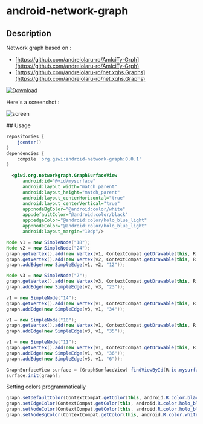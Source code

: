 # android-network-graph

## Description 

Network graph based on :

- [https://github.com/andreiolaru-ro/AmIciTy-Grph](https://github.com/andreiolaru-ro/AmIciTy-Grph)
- [https://github.com/andreiolaru-ro/net.xqhs.Graphs](https://github.com/andreiolaru-ro/net.xqhs.Graphs)

[ ![Download](https://api.bintray.com/packages/giwi/android/android-network-graph/images/download.svg?version=0.0.1) ](https://bintray.com/giwi/android/android-network-graph/0.0.1/link)

Here's a screenshot :

![screen](http://i.imgur.com/kLq1mQ6.png)

## Usage

````groovy
repositories {
    jcenter()
}
dependencies {
    compile 'org.giwi:android-network-graph:0.0.1'
}
````

````xml
  <giwi.org.networkgraph.GraphSurfaceView
      android:id="@+id/mysurface"
      android:layout_width="match_parent"
      android:layout_height="match_parent"
      android:layout_centerHorizontal="true"
      android:layout_centerVertical="true"
      app:nodeBgColor="@android:color/white"
      app:defaultColor="@android:color/black"
      app:edgeColor="@android:color/holo_blue_light"
      app:nodeColor="@android:color/holo_blue_light"
      android:layout_margin="10dp"/>
````

````java
Node v1 = new SimpleNode("18");
Node v2 = new SimpleNode("24");
graph.getVertex().add(new Vertex(v1, ContextCompat.getDrawable(this, R.drawable.avatar)));
graph.getVertex().add(new Vertex(v2, ContextCompat.getDrawable(this, R.drawable.avatar)));
graph.addEdge(new SimpleEdge(v1, v2, "12"));

Node v3 = new SimpleNode("7");
graph.getVertex().add(new Vertex(v3, ContextCompat.getDrawable(this, R.drawable.avatar)));
graph.addEdge(new SimpleEdge(v2, v3, "23"));

v1 = new SimpleNode("14");
graph.getVertex().add(new Vertex(v1, ContextCompat.getDrawable(this, R.drawable.avatar)));
graph.addEdge(new SimpleEdge(v3, v1, "34"));

v1 = new SimpleNode("10");
graph.getVertex().add(new Vertex(v1, ContextCompat.getDrawable(this, R.drawable.avatar)));
graph.addEdge(new SimpleEdge(v3, v1, "35"));

v1 = new SimpleNode("11");
graph.getVertex().add(new Vertex(v1, ContextCompat.getDrawable(this, R.drawable.avatar)));
graph.addEdge(new SimpleEdge(v1, v3, "36"));
graph.addEdge(new SimpleEdge(v3, v1, "6"));

GraphSurfaceView surface = (GraphSurfaceView) findViewById(R.id.mysurface);
surface.init(graph);
````

Setting colors programmatically

````java
graph.setDefaultColor(ContextCompat.getColor(this, android.R.color.black));
graph.setEdgeColor(ContextCompat.getColor(this, android.R.color.holo_blue_light));
graph.setNodeColor(ContextCompat.getColor(this, android.R.color.holo_blue_light));
graph.setNodeBgColor(ContextCompat.getColor(this, android.R.color.white));
````

